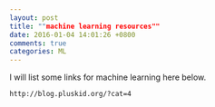 ```yaml
---
layout: post
title: ""machine learning resources""
date: 2016-01-04 14:01:26 +0800
comments: true
categories: ML
---
```

I will list some links for machine learning here below.

```html
http://blog.pluskid.org/?cat=4
```
